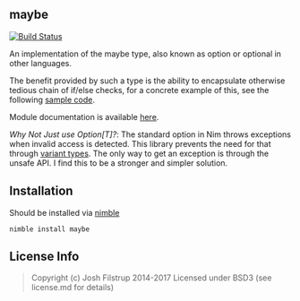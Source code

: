 maybe 
--
[![Build Status](https://travis-ci.org/superfunc/maybe.svg?branch=master)](https://travis-ci.org/superfunc/maybe)

An implementation of the maybe type, also 
known as option or optional in other languages. 

The benefit provided by such a type is the ability to
encapsulate otherwise tedious chain of if/else checks,
for a concrete example of this, see the following 
[sample code](src/examples/example.nim).

Module documentation is available [here](doc/maybe.html).

*Why Not Just use Option[T]?*: The standard option in Nim throws exceptions when invalid access is detected. This library
prevents the need for that through 
[variant types](https://nim-lang.org/docs/tut2.html#object-oriented-programming-object-variants). The only way
to get an exception is through the unsafe API. I find this to be a stronger and simpler solution. 

## Installation
Should be installed via [nimble](http://github.com/nimrod-code/nimble)

``` nimble install maybe ```

## License Info
> Copyright (c) Josh Filstrup 2014-2017
Licensed under BSD3 (see license.md for details)
